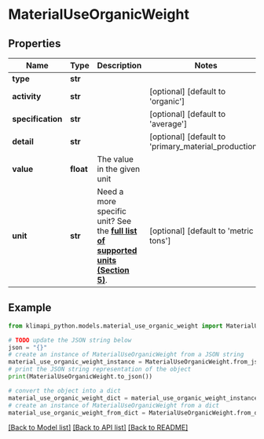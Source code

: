 # MaterialUseOrganicWeight


## Properties

Name | Type | Description | Notes
------------ | ------------- | ------------- | -------------
**type** | **str** |  | 
**activity** | **str** |  | [optional] [default to 'organic']
**specification** | **str** |  | [optional] [default to 'average']
**detail** | **str** |  | [optional] [default to 'primary_material_production']
**value** | **float** | The value in the given unit | 
**unit** | **str** | Need a more specific unit? See the **[full list of supported units (Section 5)](https://convert.js.org/types/_unitsbymeasureraw)**. | [optional] [default to 'metric tons']

## Example

```python
from klimapi_python.models.material_use_organic_weight import MaterialUseOrganicWeight

# TODO update the JSON string below
json = "{}"
# create an instance of MaterialUseOrganicWeight from a JSON string
material_use_organic_weight_instance = MaterialUseOrganicWeight.from_json(json)
# print the JSON string representation of the object
print(MaterialUseOrganicWeight.to_json())

# convert the object into a dict
material_use_organic_weight_dict = material_use_organic_weight_instance.to_dict()
# create an instance of MaterialUseOrganicWeight from a dict
material_use_organic_weight_from_dict = MaterialUseOrganicWeight.from_dict(material_use_organic_weight_dict)
```
[[Back to Model list]](../README.md#documentation-for-models) [[Back to API list]](../README.md#documentation-for-api-endpoints) [[Back to README]](../README.md)


